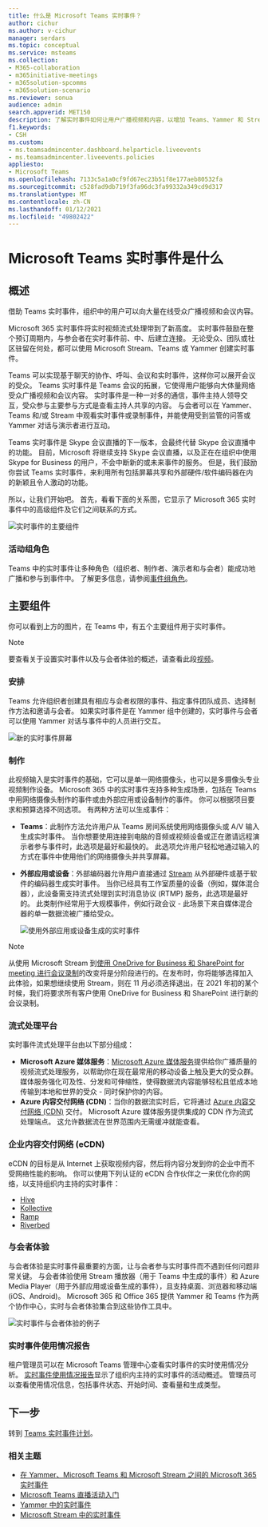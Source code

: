 ```yaml
---
title: 什么是 Microsoft Teams 实时事件？
author: cichur
ms.author: v-cichur
manager: serdars
ms.topic: conceptual
ms.service: msteams
ms.collection:
- M365-collaboration
- m365initiative-meetings
- m365solution-spcomms
- m365solution-scenario
ms.reviewer: sonua
audience: admin
search.appverid: MET150
description: 了解实时事件如何让用户广播视频和内容，以增加 Teams、Yammer 和 Stream 中的在线受众。
f1.keywords:
- CSH
ms.custom:
- ms.teamsadmincenter.dashboard.helparticle.liveevents
- ms.teamsadmincenter.liveevents.policies
appliesto:
- Microsoft Teams
ms.openlocfilehash: 7133c5a1a0cf9fd67ec23b51f8e177aeb80532fa
ms.sourcegitcommit: c528fad9db719f3fa96dc3fa99332a349cd9d317
ms.translationtype: MT
ms.contentlocale: zh-CN
ms.lasthandoff: 01/12/2021
ms.locfileid: "49802422"
---
```

# <a name="what-are-microsoft-teams-live-events"></a>Microsoft Teams 实时事件是什么

## <a name="overview"></a>概述

借助 Teams 实时事件，组织中的用户可以向大量在线受众广播视频和会议内容。

Microsoft 365 实时事件将实时视频流式处理带到了新高度。 实时事件鼓励在整个预订周期内，与参会者在实时事件前、中、后建立连接。 无论受众、团队或社区驻留在何处，都可以使用 Microsoft Stream、Teams 或 Yammer 创建实时事件。  

Teams 可以实现基于聊天的协作、呼叫、会议和实时事件，这样你可以展开会议的受众。 Teams 实时事件是 Teams 会议的拓展，它使得用户能够向大体量网络受众广播视频和会议内容。 实时事件是一种一对多的通信，事件主持人领导交互，受众参与主要参与方式是查看主持人共享的内容。 与会者可以在 Yammer、Teams 和/或 Stream 中观看实时事件或录制事件，并能使用受到监管的问答或 Yammer 对话与演示者进行互动。

Teams 实时事件是 Skype 会议直播的下一版本，会最终代替 Skype 会议直播中的功能。 目前，Microsoft 将继续支持 Skype 会议直播，以及正在在组织中使用 Skype for Business 的用户，不会中断新的或未来事件的服务。 但是，我们鼓励你尝试 Teams 实时事件，来利用所有包括屏幕共享和外部硬件/软件编码器在内的新颖且令人激动的功能。

所以，让我们开始吧。 首先，看看下面的关系图，它显示了 Microsoft 365 实时事件中的高级组件及它们之间联系的方式。

![实时事件的主要组件](../media/live-event-flow-diagram.png  "实时事件的主要组件，日程安排、生成、数据流平台和认证第三方 eCDN 提供商")

### <a name="event-group-roles"></a>活动组角色

Teams 中的实时事件让多种角色（组织者、制作者、演示者和与会者）能成功地广播和参与到事件中。 了解更多信息，请参阅[事件组角色](https://support.office.com/article/get-started-with-microsoft-teams-live-events-d077fec2-a058-483e-9ab5-1494afda578a?ui=en-US&rs=en-US&ad=US#bkmk_roles)。

## <a name="key-components"></a>主要组件

你可以看到上方的图片，在 Teams 中，有五个主要组件用于实时事件。

> [!NOTE]
> 要查看关于设置实时事件以及与会者体验的概述，请查看此段[视频](https://support.office.com/article/video-plan-and-schedule-a-live-event-f92363a0-6d98-46d2-bdd9-f2248075e502)。

### <a name="scheduling"></a>安排

Teams 允许组织者创建具有相应与会者权限的事件、指定事件团队成员、选择制作方法和邀请与会者。 如果实时事件是在 Yammer 组中创建的，实时事件与会者可以使用 Yammer 对话与事件中的人员进行交互。

![新的实时事件屏幕](../media/teams-live-events-schedule.png "显示新实时事件屏幕的屏幕截图，显示新实时事件的创建和日程安排。")

### <a name="production"></a>制作

此视频输入是实时事件的基础，它可以是单一网络摄像头，也可以是多摄像头专业视频制作设备。 Microsoft 365 中的实时事件支持多种生成场景，包括在 Teams 中用网络摄像头制作的事件或由外部应用或设备制作的事件。 你可以根据项目要求和预算选择不同选项。 有两种方法可以生成事件：

- **Teams**：此制作方法允许用户从 Teams 房间系统使用网络摄像头或 A/V 输入生成实时事件。 当你想要使用连接到电脑的音频或视频设备或正在邀请远程演示者参与事件时，此选项是最好和最快的。 此选项允许用户轻松地通过输入的方式在事件中使用他们的网络摄像头并共享屏幕。

- **外部应用或设备**：外部编码器允许用户直接通过 [ Stream](https://stream.microsoft.com) 从外部硬件或基于软件的编码器生成实时事件。 当你已经具有工作室质量的设备（例如，媒体混合器），此设备需支持流式处理到实时消息协议 (RTMP) 服务，此选项是最好的。 此类制作经常用于大规模事件，例如行政会议 - 此场景下来自媒体混合器的单一数据流被广播给受众。

    ![使用外部应用或设备生成的实时事件](../media/teams-live-events-external-encoder.png "使用外部应用或设备生成方法生成的实时事件的屏幕截图")

>[!Note]
> 从使用 Microsoft Stream 到[使用 OneDrive for Business 和 SharePoint for meeting 进行会议录制](../tmr-meeting-recording-change.md)的改变将是分阶段进行的。在发布时，你将能够选择加入此体验，如果想继续使用 Stream，则在 11 月必须选择退出，在 2021 年初的某个时候，我们将要求所有客户使用 OneDrive for Business 和 SharePoint 进行新的会议录制。

### <a name="streaming-platform"></a>流式处理平台

实时事件流式处理平台由以下部分组成：

- **Microsoft Azure 媒体服务**：[Microsoft Azure 媒体服务](https://docs.microsoft.com/azure/media-services/previous/)提供给你广播质量的视频流式处理服务，以帮助你在现在最常用的移动设备上触及更大的受众群。 媒体服务强化可及性、分发和可伸缩性，使得数据流内容能够轻松且低成本地传输到本地和世界的受众 - 同时保护你的内容。
- **Azure 内容交付网络 (CDN)**：当你的数据流实时后，它将通过 [Azure 内容交付网络 (CDN)](https://docs.microsoft.com/azure/cdn/) 交付。 Microsoft Azure 媒体服务提供集成的 CDN 作为流式处理端点。 这允许数据流在世界范围内无需缓冲就能查看。

### <a name="enterprise-content-delivery-network-ecdn"></a>企业内容交付网络 (eCDN)

eCDN 的目标是从 Internet 上获取视频内容，然后将内容分发到你的企业中而不受网络性能的影响。 你可以使用下列认证的 eCDN 合作伙伴之一来优化你的网络，以支持组织内主持的实时事件：

- [Hive](https://www.hivestreaming.com/partners/integration-partners/microsoft/)
- [Kollective](https://kollective.com/ecdn-solutions/microsoft-live-events/)
- [Ramp](https://rampecdn.com)
- [Riverbed](https://www.riverbed.com/solutions/office-365.html)

### <a name="attendee-experience"></a>与会者体验

与会者体验是实时事件最重要的方面，让与会者参与实时事件而不遇到任何问题非常关键。 与会者体验使用 Stream 播放器（用于 Teams 中生成的事件）和 Azure Media Player（用于外部应用或设备生成的事件），且支持桌面、浏览器和移动端 (iOS、Android)。 Microsoft 365 和 Office 365 提供 Yammer 和 Teams 作为两个协作中心，实时与会者体验集合到这些协作工具中。

![实时事件与会者体验的例子](../media/teams-live-events-attendee.png "实时事件与会者体验的视频截图")

### <a name="live-event-usage-report"></a>实时事件使用情况报告

租户管理员可以在 Microsoft Teams 管理中心查看实时事件的实时使用情况分析。  [实时事件使用情况报告](../teams-analytics-and-reports/teams-live-event-usage-report.md)显示了组织内主持的实时事件的活动概述。  管理员可以查看使用情况信息，包括事件状态、开始时间、查看量和生成类型。  

## <a name="next-steps"></a>下一步

转到 [Teams 实时事件计划](plan-for-teams-live-events.md)。

### <a name="related-topics"></a>相关主题

- [在 Yammer、Microsoft Teams 和 Microsoft Stream 之间的 Microsoft 365 实时事件](https://docs.microsoft.com/stream/live-event-m365)
- [Microsoft Teams 直播活动入门](https://support.office.com/article/d077fec2-a058-483e-9ab5-1494afda578a)
- [Yammer 中的实时事件](https://support.office.com/article/live-events-in-yammer-4ece0ee2-c268-4636-bf2a-16e454befe57)
- [Microsoft Stream 中的实时事件](https://docs.microsoft.com/stream/live-event-overview)
